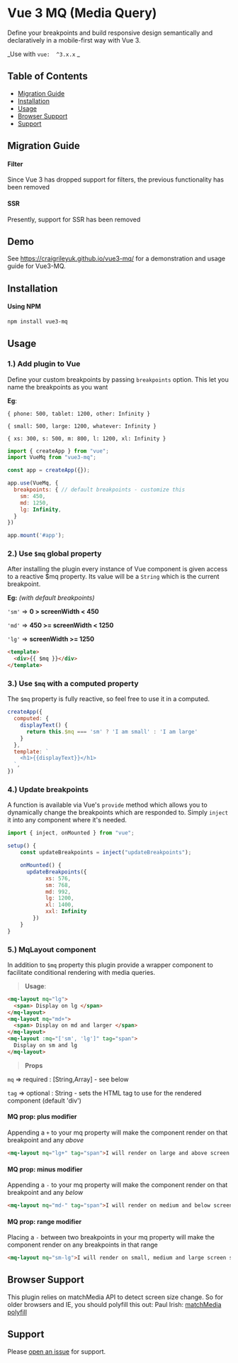 # Vue 3 MQ (Media Query)
Define your breakpoints and build responsive design semantically and declaratively in a mobile-first way with Vue 3.

_Use with `vue:  ^3.x.x`
_


## Table of Contents

- [Migration Guide](#migration-guide)
- [Installation](#installation)
- [Usage](#usage)
- [Browser Support](#browser-support)
- [Support](#support)

## Migration Guide

#### Filter
Since Vue 3 has dropped support for filters, the previous functionality has been removed 
#### SSR
Presently, support for SSR has been removed

## Demo

See https://craigrileyuk.github.io/vue3-mq/ for a demonstration and usage guide for Vue3-MQ.

## Installation

#### Using NPM

```sh
npm install vue3-mq
```

## Usage

### 1.) Add plugin to Vue
Define your custom breakpoints by passing `breakpoints` option. This let you name the breakpoints as you want

**Eg**:

`{ phone: 500, tablet: 1200, other: Infinity }`

`{ small: 500, large: 1200, whatever: Infinity }`

`{ xs: 300, s: 500, m: 800, l: 1200, xl: Infinity }`

```js
import { createApp } from "vue";
import VueMq from "vue3-mq";

const app = createApp({});

app.use(VueMq, {
  breakpoints: { // default breakpoints - customize this
    sm: 450,
    md: 1250,
    lg: Infinity,
  }
})

app.mount('#app');
```

### 2.) Use `$mq` global property
After installing the plugin every instance of Vue component is given access to a reactive $mq property. Its value will be a `String` which is the current breakpoint.

**Eg:** _(with default breakpoints)_

`'sm'` => **0 > screenWidth < 450**

`'md'` => **450 >= screenWidth < 1250**

`'lg'` => **screenWidth >= 1250**

```html
<template>
  <div>{{ $mq }}</div>
</template>
```

### 3.) Use `$mq` with a computed property

The `$mq` property is fully reactive, so feel free to use it in a computed.

```js
createApp({
  computed: {
    displayText() {
      return this.$mq === 'sm' ? 'I am small' : 'I am large'
    }
  },
  template: `
    <h1>{{displayText}}</h1>
  `,
})
```

### 4.) Update breakpoints

A function is available via Vue's `provide` method which allows you to dynamically change the breakpoints which are responded to. Simply `inject` it into any component where it's needed.

```js
import { inject, onMounted } from "vue";

setup() {
    const updateBreakpoints = inject("updateBreakpoints");

    onMounted() {
      updateBreakpoints({
            xs: 576,
            sm: 768,
            md: 992,
            lg: 1200,
            xl: 1400,
            xxl: Infinity
        })
    }
}
```

### 5.) MqLayout component
In addition to `$mq` property this plugin provide a wrapper component to facilitate conditional rendering with media queries.

> **Usage**:
```html
<mq-layout mq="lg">
  <span> Display on lg </span>
</mq-layout>
<mq-layout mq="md+">
  <span> Display on md and larger </span>
</mq-layout>
<mq-layout :mq="['sm', 'lg']" tag="span">
  Display on sm and lg
</mq-layout>
```

> **Props**

`mq` => required : [String,Array] - see below

`tag` => optional : String - sets the HTML tag to use for the rendered component (default 'div')

#### MQ prop: plus modifier
Appending a `+` to your mq property will make the component render on that breakpoint and any *above*
```html
<mq-layout mq="lg+" tag="span">I will render on large and above screen sizes</mq-layout>
```

#### MQ prop: minus modifier
Appending a `-` to your mq property will make the component render on that breakpoint and any *below*
```html
<mq-layout mq="md-" tag="span">I will render on medium and below screen sizes</mq-layout>
```

#### MQ prop: range modifier
Placing a `-` between two breakpoints in your mq property will make the component render on any breakpoints in that range
```html
<mq-layout mq="sm-lg">I will render on small, medium and large screen sizes</mq-layout>
```

## Browser Support
This plugin relies on matchMedia API to detect screen size change. So for older browsers and IE, you should polyfill this out:
Paul Irish: [matchMedia polyfill](https://github.com/paulirish/matchMedia.js)

## Support

Please [open an issue](https://github.com/craigrileyuk/vue3-mq/issues/new) for support.
